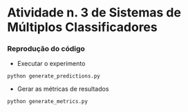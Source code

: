 # Atividade n. 3 de Sistemas de Múltiplos Classificadores


### Reprodução do código

* Executar o experimento
```
python generate_predictions.py
```
* Gerar as métricas de resultados
```
python generate_metrics.py
```
